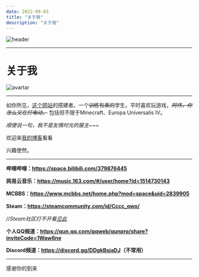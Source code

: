 ```yaml
---
date: 2022-09-03
title: "关于我"
description: "关于我"
---
```


![header](/images/header.png)

---

# 关于我

![avartar](/images/avartar.png)

---

如你所见，[这个网站](https://mcserver.iscccc.eu.org/)的搭建者。一个~~训练有素的~~学生，平时喜欢玩游戏，~~*阿伟，你怎么又在打电动，*~~ 包括但不限于Minecraft、Europa Universalis IV。

*顺便说一句，我不是友情时光的服主~~~*

欢迎来[我的博客](https://blog.iscccc.eu.org/)看看

兴趣使然。

---

**哔哩哔哩：<https://space.bilibili.com/379876445>**

**网易云音乐：<https://music.163.com/#/user/home?id=1514730143>**

**MCBBS：<https://www.mcbbs.net/home.php?mod=space&uid=2839905>**

**Steam：<https://steamcommunity.com/id/Cccc_owo/>**

*//Steam社区打不开看[见此](https://blog.iscccc.eu.org/posts/c47e0b89/)*

**个人QQ频道：<https://qun.qq.com/qqweb/qunpro/share?inviteCode=1Waw6ne>**

**Discord频道：<https://discord.gg/DDgkBsjaDJ>（不常用）**

---

感谢你的到来

<br><br><br><br><br><br>
